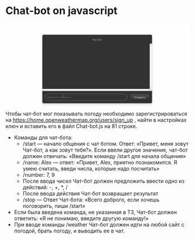 # Chat-bot on javascript
![](https://github.com/ilpol/Chat-bot_javascript/blob/master/chat-bot.gif)
Чтобы чат-бот мог показывать погоду необходимо зарегистрироваться на https://home.openweathermap.org/users/sign_up , найти в настройках ключ и вставить его в файл Chat-bot.js на 81 строке. <br/>

* Команды для чат-бота:<br/>
    * /start — начало общения с чат ботом. Ответ: «Привет, меня зовут Чат-бот, а как зовут тебя?». Если ввели другое значение, чат-бот должен отвечать: «Введите команду /start для начала общения»<br/>
    * /name: Alex — ответ: «Привет, Alex, приятно познакомится. Я умею считать, введи числа, которые надо посчитать»<br/>
    * /number: 7, 9<br/>
    * После ввода чисел Чат-бот должен предложить ввести одно из действий: -, +, *, /<br/>
    * После ввода действия Чат-бот возвращает результат<br/>
    * /stop — Ответ Чат-бота: «Всего доброго, если хочешь поговорить, пиши /start»<br/>
* Если была введена команда, не указанная в ТЗ, Чат-бот должен ответить: «Я не понимаю, введите другую команду!»
* При вводе команды /weather Чат-бот должен идти на любой сайт с погодой, брать погоду, и выводить ее в чат.
